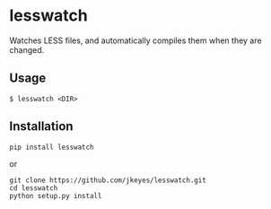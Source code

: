 # lesswatch

Watches LESS files, and automatically compiles them when they
are changed.

## Usage

    $ lesswatch <DIR>

## Installation

    pip install lesswatch
    
or

    git clone https://github.com/jkeyes/lesswatch.git
    cd lesswatch
    python setup.py install
